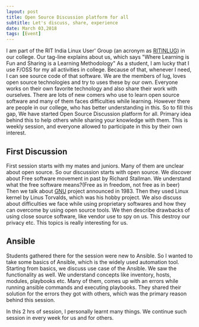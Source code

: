 ```yaml
---
layout: post
title: Open Source Discussion platform for all
subtitle: Let's discuss, share, experience
date: March 03,2018
tags: [Event]
---
```


I am part of the RIT India Linux User' Group (an acronym as [RITINLUG](https://ritinlug.org/)) in our college. Our tag-line explains about us, which says "Where Learning is Fun and Sharing is a Learning Methodology" As a student, I am lucky that I use F/OSS for my all activities in college. Because of that, whenever I need, I can see source code of that software. We are the members of lug, loves open source technologies and try to uses these by our own. Everyone works on their own favorite technology and also share their work with ourselves. There are lots of new comers who use to learn open source software and many of them faces difficulties while learning. However there are people in our college, who has better understanding in this. So to fill this gap, We have started Open Source Discussion platform for all. Primary idea behind this to help others while sharing your knowledge with them. This is weekly session, and everyone allowed to participate in this by their own interest.

## First Discussion

First session starts with my mates and juniors. Many of them are unclear about open source. So our discussion starts with open source. We discover about Free software movement in past by Richard Stallman. We understand what the free software means?(Free as in freedom, not free as in beer) Then we talk about [GNU](https://www.gnu.org/) project announced in 1983. Then they used Linux kernel by Linus Torvalds, which was his hobby project. We also discuss about difficulties we face while using proprietary softwares and how they can overcome by using open source tools. We then describe drawbacks of using close source software, like vendor use to spy on us. This destroy our privacy etc. This topics is really interesting for us.

## Ansible

Students gathered there for the session were new to Ansible. So I wanted to take some basics of Ansible, which is the widely used automation tool. Starting from basics, we discuss use case of the Ansible. We saw the functionality as well. We understand concepts like inventory, hosts, modules, playbooks etc. Many of them, comes up with an errors while running ansible commands and executing playbooks. They shared their solution for the errors they got with others, which was the primary reason behind this session.

In this 2 hrs of session, I personally learnt many things. We continue such session in every week for us and for others.


